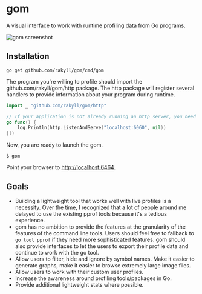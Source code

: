 # gom

A visual interface to work with runtime profiling data from Go programs.

![gom screenshot](https://googledrive.com/host/0ByfSjdPVs9MZbkhjeUhMYzRTeEE/gom-screenshot.png)


## Installation

```
go get github.com/rakyll/gom/cmd/gom
```

The program you're willing to profile should import the
github.com/rakyll/gom/http package. The http package will register several handlers to provide information about your program during runtime.

``` go
import _ "github.com/rakyll/gom/http"

// If your application is not already running an http server, you need to start one.
go func() {
	log.Println(http.ListenAndServe("localhost:6060", nil))
}()

```

Now, you are ready to launch the gom.

```
$ gom
```

Point your browser to [http://localhost:6464](http://localhost:6464).

## Goals

* Building a lightweight tool that works well with live profiles is a necessity. Over the time, I recognized that a lot of people around me delayed to use the existing pprof tools because it's a tedious experience.
* gom has no ambition to provide the features at the granularity of the features of the command line tools. Users should feel free to fallback to `go tool pprof` if they need more sophisticated features. gom should also provide interfaces to let the users to export their profile data and continue to work with the go tool.
* Allow users to filter, hide and ignore by symbol names. Make it easier to generate graphs, make it easier to browse extremely large image files.
* Allow users to work with their custom user profiles.
* Increase the awareness around profiling tools/packages in Go.
* Provide additional lightweight stats where possible.
